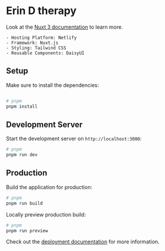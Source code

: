 # Erin D therapy

Look at the [Nuxt 3 documentation](https://nuxt.com/docs/getting-started/introduction) to learn more.

    - Hosting Platform: Netlify
    - Framework: Nuxt.js
    - Styling: Tailwind CSS
    - Reusable Components: DaisyUI

## Setup

Make sure to install the dependencies:

```bash

# pnpm
pnpm install

```

## Development Server

Start the development server on `http://localhost:3000`:

```bash
# pnpm
pnpm run dev

```

## Production

Build the application for production:

```bash
# pnpm
pnpm run build


```

Locally preview production build:

```bash
# pnpm
pnpm run preview

```

Check out the [deployment documentation](https://nuxt.com/docs/getting-started/deployment) for more information.
